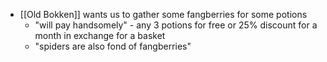 - [[Old Bokken]] wants us to gather some fangberries for some potions
	- "will pay handsomely" - any 3 potions for free or 25% discount for a month in exchange for a basket
	- "spiders are also fond of fangberries"